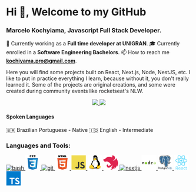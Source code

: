 # Hi 👋, Welcome to my GitHub
### Marcelo Kochyiama, Javascript Full Stack Developer.</h3>

🔭 Currently working as a **Full time developer at UNIGRAN**.
🎓 Currently enrolled in a **Software Engineering Bachelors**.
📫 How to reach me **kochiyama.pro@gmail.com**.

Here you will find some projects built on React, Next.js, Node, NestJS, etc. I like to put in practice everything I learn, because without it, you don't really learned it. Some of the projects are original creations, and some were created during community events like rocketseat's NLW.

<div align="center">
   <a href="https://github.com/Kochiyama">
    <img height="150em" src="https://github-readme-stats.vercel.app/api?username=Kochiyama&show_icons=true&theme=tokyonight&include_all_commits=true&count_private=true&border_color=ffffff00"/>
    <img height="150em" src="http://github-readme-streak-stats.herokuapp.com?user=Kochiyama&theme=tokyonight&hide_border=true" />
  </a>
</div>

#### Spoken Languages

🇧🇷 Brazilian Portuguese - Native
🇮🇴 English - Intermediate

<h3 align="left">Languages and Tools:</h3>
<p align="left"> <a href="https://www.gnu.org/software/bash/" target="_blank" rel="noreferrer"> <img src="https://www.vectorlogo.zone/logos/gnu_bash/gnu_bash-icon.svg" alt="bash" width="40" height="40"/> </a> <a href="https://www.w3schools.com/css/" target="_blank" rel="noreferrer"> <img src="https://raw.githubusercontent.com/devicons/devicon/master/icons/css3/css3-original-wordmark.svg" alt="css3" width="40" height="40"/> </a> <a href="https://git-scm.com/" target="_blank" rel="noreferrer"> <img src="https://www.vectorlogo.zone/logos/git-scm/git-scm-icon.svg" alt="git" width="40" height="40"/> </a> <a href="https://www.w3.org/html/" target="_blank" rel="noreferrer"> <img src="https://raw.githubusercontent.com/devicons/devicon/master/icons/html5/html5-original-wordmark.svg" alt="html5" width="40" height="40"/> </a> <a href="https://developer.mozilla.org/en-US/docs/Web/JavaScript" target="_blank" rel="noreferrer"> <img src="https://raw.githubusercontent.com/devicons/devicon/master/icons/javascript/javascript-original.svg" alt="javascript" width="40" height="40"/> </a> <a href="https://www.linux.org/" target="_blank" rel="noreferrer"> <img src="https://raw.githubusercontent.com/devicons/devicon/master/icons/linux/linux-original.svg" alt="linux" width="40" height="40"/> </a> <a href="https://nestjs.com/" target="_blank" rel="noreferrer"> <img src="https://raw.githubusercontent.com/devicons/devicon/master/icons/nestjs/nestjs-plain.svg" alt="nestjs" width="40" height="40"/> </a> <a href="https://nextjs.org/" target="_blank" rel="noreferrer"> <img src="https://cdn.worldvectorlogo.com/logos/nextjs-2.svg" alt="nextjs" width="40" height="40"/> </a> <a href="https://nodejs.org" target="_blank" rel="noreferrer"> <img src="https://raw.githubusercontent.com/devicons/devicon/master/icons/nodejs/nodejs-original-wordmark.svg" alt="nodejs" width="40" height="40"/> </a> <a href="https://www.postgresql.org" target="_blank" rel="noreferrer"> <img src="https://raw.githubusercontent.com/devicons/devicon/master/icons/postgresql/postgresql-original-wordmark.svg" alt="postgresql" width="40" height="40"/> </a> <a href="https://reactjs.org/" target="_blank" rel="noreferrer"> <img src="https://raw.githubusercontent.com/devicons/devicon/master/icons/react/react-original-wordmark.svg" alt="react" width="40" height="40"/> </a> <a href="https://www.typescriptlang.org/" target="_blank" rel="noreferrer"> <img src="https://raw.githubusercontent.com/devicons/devicon/master/icons/typescript/typescript-original.svg" alt="typescript" width="40" height="40"/> </a> </p>

<!-- #### Techs, Tools & Languages

- Typescript
- Javascript
- NodeJS
- NestJS
- React
- NextJS
- Postgres
- Docker -->



<!-- I've found in programming a superpower, where you can create solutions that help others and unleash your creativity building anything you want or need. 
The first techlonogy I've learned was plain HTML, building websites with 12 years old. Then added some CSS and javascript on thoose same websites. 
After some years, I have started to learn Graphic Design, Front end Development with React and Back End development with NodeJS. Basically, I spent my 
last two years learnining on a non-stop mode, Next.js, NodeJS, Typescript, clean archtechture, design patterns, and a lot more. Recently started to learn 
and develop with NestJS.

I'm currently enrolled in a Software Engineering Bachelor, where I can revist the basics and get a strong foundation. Bu as always, learning cutting edge technologiesm, and developing projects where I can put that knowledge in action.

I'm also working as a full-time developer on UNIGRAN, one of the biggest and best Universities on my state (Mato Grosso do Sul - Brasil). Here I'm developing
solutions for the academics and the internal team, in the same technologies: Next.js, Node.js and postgres. -->


  
<!-- <div align="center">
  <img height="180em" src="https://github-readme-stats.vercel.app/api/top-langs/?username=Kochiyama&layout=compact&langs_count=7&theme=tokyonight&border_color=ffffff00"/>
</div> -->
